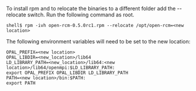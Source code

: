 To install rpm and to relocate the binaries to a different folder add the --relocate switch.  Run the following command as root.
```
shell$ rpm -ivh open-rcm-0.5.0rc1.rpm --relocate /opt/open-rcm=<new location>
```
The following environment variables will need to be set to the new location:
```
OPAL_PREFIX=<new location>
OPAL_LIBDIR=<new_location>/lib64
LD_LIBRARY_PATH=<new_location>/lib64:<new location>/lib64/openmpi:$LD_LIBRARY_PATH:
export OPAL_PREFIX OPAL_LIBDIR LD_LIBRARY_PATH
PATH=<new location>/bin:$PATH:
export PATH
```